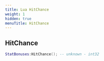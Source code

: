 ```yaml
---
title: Lua HitChance
weight: 1
hidden: true
menuTitle: HitChance
---
```

## HitChance
```lua
StatBonuses:HitChance(); -- unknown - int32
```